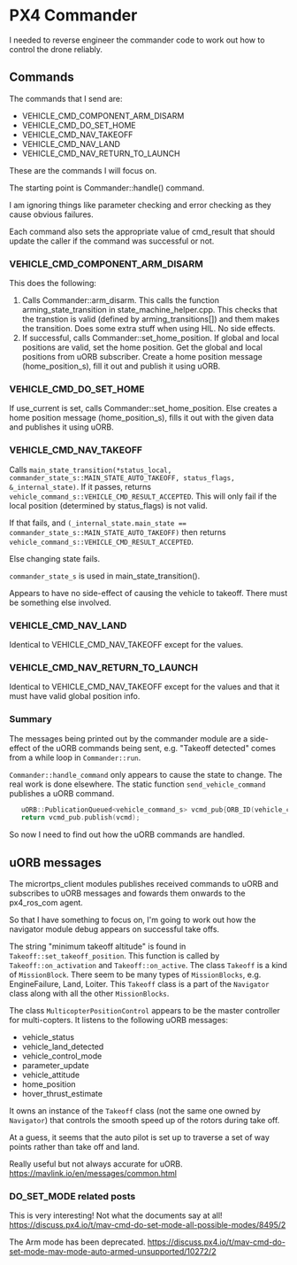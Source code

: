 # PX4 Commander

I needed to reverse engineer the commander code to work out how to control the drone reliably.

## Commands

The commands that I send are:

* VEHICLE_CMD_COMPONENT_ARM_DISARM
* VEHICLE_CMD_DO_SET_HOME
* VEHICLE_CMD_NAV_TAKEOFF
* VEHICLE_CMD_NAV_LAND
* VEHICLE_CMD_NAV_RETURN_TO_LAUNCH

These are the commands I will focus on.

The starting point is Commander::handle() command.

I am ignoring things like parameter checking and error checking as they cause
obvious failures.

Each command also sets the appropriate value of cmd_result that should update
the caller if the command was successful or not.

### VEHICLE_CMD_COMPONENT_ARM_DISARM

This does the following:

1. Calls Commander::arm_disarm.
   This calls the function arming_state_transition in state_machine_helper.cpp.
      This checks that the transtion is valid (defined by arming_transitions[])
      and them makes the transition.  Does some extra stuff when using HIL.
      No side effects.
2. If successful, calls Commander::set_home_position.
   If global and local positions are valid, set the home position.
      Get the global and local positions from uORB subscriber.
      Create a home position message (home_position_s), fill it out and
      publish it using uORB.

### VEHICLE_CMD_DO_SET_HOME

If use_current is set, calls Commander::set_home_position.
Else creates a home position message (home_position_s), fills it out with the
given data and publishes it using uORB.

### VEHICLE_CMD_NAV_TAKEOFF

Calls `main_state_transition(*status_local, commander_state_s::MAIN_STATE_AUTO_TAKEOFF, status_flags, &_internal_state)`.
If it passes, returns `vehicle_command_s::VEHICLE_CMD_RESULT_ACCEPTED`.
This will only fail if the local position (determined by status_flags) is not valid.

If that fails, and `(_internal_state.main_state == commander_state_s::MAIN_STATE_AUTO_TAKEOFF)`
then returns `vehicle_command_s::VEHICLE_CMD_RESULT_ACCEPTED`.

Else changing state fails.

`commander_state_s` is used in main_state_transition().

Appears to have no side-effect of causing the vehicle to takeoff.  There must
be something else involved.

### VEHICLE_CMD_NAV_LAND

Identical to VEHICLE_CMD_NAV_TAKEOFF except for the values.

### VEHICLE_CMD_NAV_RETURN_TO_LAUNCH

Identical to VEHICLE_CMD_NAV_TAKEOFF except for the values and that it must
have valid global position info.

### Summary

The messages being printed out by the commander module are a side-effect of
the uORB commands being sent, e.g. "Takeoff detected" comes from a while loop
in `Commander::run`.

`Commander::handle_command` only appears to cause the state to change.  The
real work is done elsewhere.  The static function `send_vehicle_command`
publishes a uORB command.

```cpp
   uORB::PublicationQueued<vehicle_command_s> vcmd_pub{ORB_ID(vehicle_command)};
   return vcmd_pub.publish(vcmd);
```

So now I need to find out how the uORB commands are handled.

## uORB messages

The micrortps_client modules publishes received commands to uORB and subscribes
to uORB messages and fowards them onwards to the px4_ros_com agent.

So that I have something to focus on, I'm going to work out how the navigator
module debug appears on successful take offs.

The string "minimum takeoff altitude" is found in
`Takeoff::set_takeoff_position`.  This function is called by
`Takeoff::on_activation` and `Takeoff::on_active`.
The class `Takeoff` is a kind of `MissionBlock`.  There seem to be many types
of `MissionBlocks`, e.g. EngineFailure, Land, Loiter.
This `Takeoff` class is a part of the `Navigator` class along with all the
other `MissionBlocks`.

The class `MulticopterPositionControl` appears to be the master controller for
multi-copters.  It listens to the following uORB messages:

* vehicle_status
* vehicle_land_detected
* vehicle_control_mode
* parameter_update
* vehicle_attitude
* home_position
* hover_thrust_estimate

It owns an instance of the `Takeoff` class (not the same one owned by
`Navigator`) that controls the smooth speed up of the rotors during take off.

At a guess, it seems that the auto pilot is set up to traverse a set
of way points rather than take off and land.

Really useful but not always accurate for uORB.
<https://mavlink.io/en/messages/common.html>

### DO_SET_MODE related posts

This is very interesting!  Not what the documents say at all!
<https://discuss.px4.io/t/mav-cmd-do-set-mode-all-possible-modes/8495/2>

The Arm mode has been deprecated.
<https://discuss.px4.io/t/mav-cmd-do-set-mode-mav-mode-auto-armed-unsupported/10272/2>
